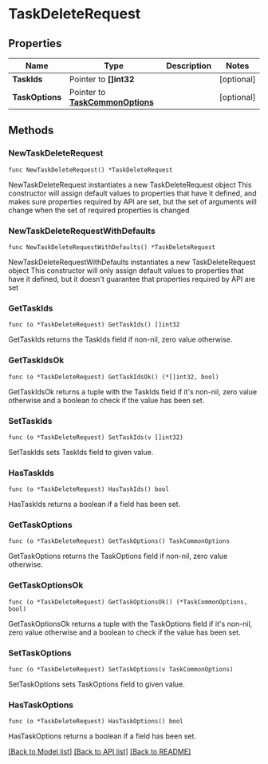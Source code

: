 # TaskDeleteRequest

## Properties

Name | Type | Description | Notes
------------ | ------------- | ------------- | -------------
**TaskIds** | Pointer to **[]int32** |  | [optional] 
**TaskOptions** | Pointer to [**TaskCommonOptions**](TaskCommonOptions.md) |  | [optional] 

## Methods

### NewTaskDeleteRequest

`func NewTaskDeleteRequest() *TaskDeleteRequest`

NewTaskDeleteRequest instantiates a new TaskDeleteRequest object
This constructor will assign default values to properties that have it defined,
and makes sure properties required by API are set, but the set of arguments
will change when the set of required properties is changed

### NewTaskDeleteRequestWithDefaults

`func NewTaskDeleteRequestWithDefaults() *TaskDeleteRequest`

NewTaskDeleteRequestWithDefaults instantiates a new TaskDeleteRequest object
This constructor will only assign default values to properties that have it defined,
but it doesn't guarantee that properties required by API are set

### GetTaskIds

`func (o *TaskDeleteRequest) GetTaskIds() []int32`

GetTaskIds returns the TaskIds field if non-nil, zero value otherwise.

### GetTaskIdsOk

`func (o *TaskDeleteRequest) GetTaskIdsOk() (*[]int32, bool)`

GetTaskIdsOk returns a tuple with the TaskIds field if it's non-nil, zero value otherwise
and a boolean to check if the value has been set.

### SetTaskIds

`func (o *TaskDeleteRequest) SetTaskIds(v []int32)`

SetTaskIds sets TaskIds field to given value.

### HasTaskIds

`func (o *TaskDeleteRequest) HasTaskIds() bool`

HasTaskIds returns a boolean if a field has been set.

### GetTaskOptions

`func (o *TaskDeleteRequest) GetTaskOptions() TaskCommonOptions`

GetTaskOptions returns the TaskOptions field if non-nil, zero value otherwise.

### GetTaskOptionsOk

`func (o *TaskDeleteRequest) GetTaskOptionsOk() (*TaskCommonOptions, bool)`

GetTaskOptionsOk returns a tuple with the TaskOptions field if it's non-nil, zero value otherwise
and a boolean to check if the value has been set.

### SetTaskOptions

`func (o *TaskDeleteRequest) SetTaskOptions(v TaskCommonOptions)`

SetTaskOptions sets TaskOptions field to given value.

### HasTaskOptions

`func (o *TaskDeleteRequest) HasTaskOptions() bool`

HasTaskOptions returns a boolean if a field has been set.


[[Back to Model list]](../README.md#documentation-for-models) [[Back to API list]](../README.md#documentation-for-api-endpoints) [[Back to README]](../README.md)



